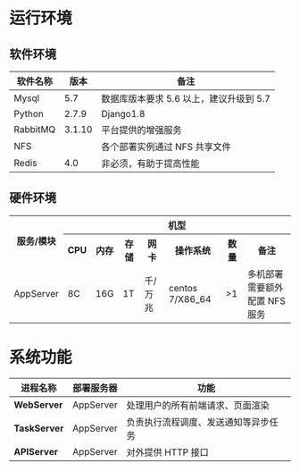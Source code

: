 # 运行环境

## 软件环境

| **软件名称**  | **版本** | **备注**                             |
|--------------|----------|--------------------------------------|
| Mysql        | 5.7      | 数据库版本要求 5.6 以上，建议升级到 5.7    |
| Python       | 2.7.9    | Django1.8                            |
| RabbitMQ     | 3.1.10   | 平台提供的增强服务                     |
| NFS          |          | 各个部署实例通过 NFS 共享文件            |
| Redis        | 4.0      | 非必须，有助于提高性能                 |

## 硬件环境

<table>
    <tr>
        <th rowspan="2">服务/模块</th>
        <th colspan="7">机型</th>
    </tr>
    <tr>
        <th>CPU</th>
        <th>内存</th>
        <th>存储</th>
        <th>网卡</th>
        <th>操作系统</th>
        <th>数量</th>
        <th>备注</th>
    </tr>
    <tr>
        <td>AppServer</td>
        <td>8C</td>
        <td>16G</td>
        <td>1T</td>
        <td>千/万兆</td>
        <td>centos 7/X86_64</td>
        <td>>1</td>
        <td>多机部署需要额外配置 NFS 服务</td>
    </tr>
</table>

# 系统功能

| **进程名称**    | **部署服务器** | **功能**                          |
|----------------|---------------|----------------------------------|
| **WebServer**  | AppServer     | 处理用户的所有前端请求、页面渲染    |
| **TaskServer** | AppServer     | 负责执行流程调度、发送通知等异步任务|
| **APIServer**  | AppServer	 | 对外提供 HTTP 接口                |

